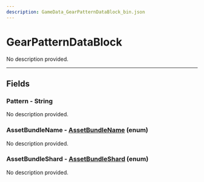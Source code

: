 ```yaml
---
description: GameData_GearPatternDataBlock_bin.json
---
```


# GearPatternDataBlock

No description provided.

***

## Fields

### Pattern - String

No description provided.

### AssetBundleName - [AssetBundleName](../enum-types.md#assetbundlename) (enum)

No description provided.

### AssetBundleShard - [AssetBundleShard](../enum-types.md#assetbundleshard) (enum)

No description provided.

